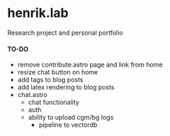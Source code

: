 # henrik.lab

Research project and personal portfolio

#### TO-DO
- remove contribute.astro page and link from home
- resize chat button on home
- add tags to blog posts
- add latex rendering to blog posts
- chat.astro
    - chat functionality
    - auth
    - ability to upload cgm/bg logs
        - pipeline to vectordb
